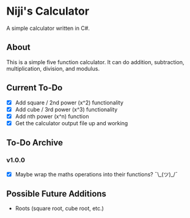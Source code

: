 # Niji's Calculator

A simple calculator written in C#.

## About

This is a simple five function calculator.
It can do addition, subtraction, multiplication, division, and modulus.

## Current To-Do

- [x] Add square / 2nd power (x^2) functionality
- [x] Add cube / 3rd power (x^3) functionality
- [x] Add nth power (x^n) function
- [x] Get the calculator output file up and working

## To-Do Archive

### v1.0.0

- [x] Maybe wrap the maths operations into their functions? ¯\\\_(ツ)_/¯

## Possible Future Additions

- Roots (square root, cube root, etc.)

